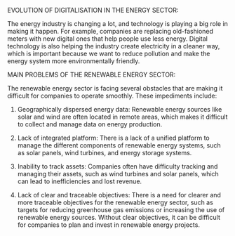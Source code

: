 EVOLUTION OF DIGITALISATION IN THE ENERGY SECTOR:

The energy industry is changing a lot, and technology is playing a big role in making it happen. For example, companies are replacing old-fashioned meters with new digital ones that help people use less energy. Digital technology is also helping the industry create electricity in a cleaner way, which is important because we want to reduce pollution and make the energy system more environmentally friendly.

MAIN PROBLEMS OF THE RENEWABLE ENERGY SECTOR:

The renewable energy sector is facing several obstacles that are making it difficult for companies to operate smoothly. These impediments include:

1. Geographically dispersed energy data: Renewable energy sources like solar and wind are often located in remote areas, which makes it difficult to collect and manage data on energy production.

2. Lack of integrated platform: There is a lack of a unified platform to manage the different components of renewable energy systems, such as solar panels, wind turbines, and energy storage systems.

3. Inability to track assets: Companies often have difficulty tracking and managing their assets, such as wind turbines and solar panels, which can lead to inefficiencies and lost revenue.

4. Lack of clear and traceable objectives: There is a need for clearer and more traceable objectives for the renewable energy sector, such as targets for reducing greenhouse gas emissions or increasing the use of renewable energy sources. Without clear objectives, it can be difficult for companies to plan and invest in renewable energy projects.





